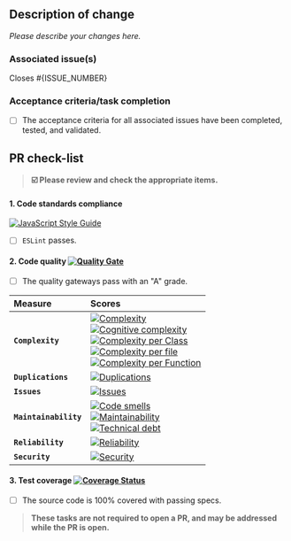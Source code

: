 ## Description of change

_Please describe your changes here._

### Associated issue(s)

Closes #{ISSUE_NUMBER}

### Acceptance criteria/task completion

* [ ] The acceptance criteria for all associated issues have been completed, tested, and validated.

## PR check-list

> **:ballot_box_with_check: Please review and check the appropriate items.**

#### 1. **Code standards compliance**

[![JavaScript Style Guide](https://cdn.rawgit.com/feross/standard/master/badge.svg)](https://github.com/feross/standard)

* [ ] `ESLint` passes.

#### 2. **Code quality** [![Quality Gate][sonar-gate-img]][sonar-gate-url]

* [ ] The quality gateways pass with an "A" grade.

| Measure               | Scores                                                                                                                                                                                                                                                                                                                                                                                                   |
| :-------------------- | :------------------------------------------------------------------------------------------------------------------------------------------------------------------------------------------------------------------------------------------------------------------------------------------------------------------------------------------------------------------------------------------------------- |
| **`Complexity`**      | [![Complexity][sonar-complexity-img]][sonar-complexity-url]<br>[![Cognitive complexity][sonar-cognitive-img]][sonar-cognitive-url]<br>[![Complexity per Class][sonar-complexity-class-img]][sonar-complexity-class-img]<br>[![Complexity per file][sonar-complexity-file-img]][sonar-complexity-file-img] <br>[![Complexity per Function][sonar-complexity-function-img]][sonar-complexity-function-url] |
| **`Duplications`**    | [![Duplications][sonar-duplications-img]][sonar-duplications-url]                                                                                                                                                                                                                                                                                                                                        |
| **`Issues`**          | [![Issues][sonar-issues-img]][sonar-issues-url]                                                                                                                                                                                                                                                                                                                                                          |
| **`Maintainability`** | [![Code smells][sonar-code-smells-img]][sonar-code-smells-url]<br>[![Maintainability][sonar-maintainability-img]][sonar-maintainability-url]<br>[![Technical debt][sonar-tech-debt-img]][sonar-tech-debt-url]                                                                                                                                                                                            |
| **`Reliability`**     | [![Reliability][sonar-reliability-img]][sonar-reliability-url]                                                                                                                                                                                                                                                                                                                                           |
| **`Security`**        | [![Security][sonar-security-img]][sonar-security-url]                                                                                                                                                                                                                                                                                                                                                    |

#### 3. **Test coverage** [![Coverage Status][sonar-coverage-img]][sonar-coverage-url]

* [ ] The source code is 100% covered with passing specs.

> **These tasks are not required to open a PR, and may be addressed while the PR is open.**

[coveralls-img]: https://coveralls.io/repos/github/commonality/architecture-decision-records/badge.svg
[coveralls-url]: https://coveralls.io/github/commonality/architecture-decision-records
[sonar-code-smells-img]: http://sonarcloud.io/api/badges/measure?key=democracy-ia-govinfo-link-js&metric=code_smells
[sonar-code-smells-url]: https://sonarcloud.io/component_measures/metric/code_smells/list?id=democracy-ia-govinfo-link-js&metric=code_smells
[sonar-cognitive-img]: http://sonarcloud.io/api/badges/measure?key=democracy-ia-govinfo-link-js&metric=cognitive_complexity
[sonar-cognitive-url]: https://sonarcloud.io/component_measures/metric/cognitive_complexity/list?id=democracy-ia-govinfo-link-js&metric=cognitive_complexity
[sonar-complexity-img]: http://sonarcloud.io/api/badges/measure?key=democracy-ia-govinfo-link-js&metric=complexity
[sonar-complexity-url]: https://sonarcloud.io/component_measures?id=democracy-ia-govinfo-link-js&metric=complexity
[sonar-complexity-function-img]: http://sonarcloud.io/api/badges/measure?key=democracy-ia-govinfo-link-js&metric=function_complexity
[sonar-complexity-function-url]: https://sonarcloud.io/component_measures?id=democracy-ia-govinfo-link-js&metric=function_complexity
[sonar-complexity-file-img]: http://sonarcloud.io/api/badges/measure?key=democracy-ia-govinfo-link-js&metric=file_complexity
[sonar-complexity-file-url]: https://sonarcloud.io/component_measures?id=democracy-ia-govinfo-link-js&metric=file_complexity
[sonar-complexity-class-img]: http://sonarcloud.io/api/badges/measure?key=democracy-ia-govinfo-link-js&metric=class_complexity
[sonar-complexity-class-url]: https://sonarcloud.io/component_measures?id=democracy-ia-govinfo-link-js&metric=class_complexity
[sonar-coverage-img]: http://sonarcloud.io/api/badges/measure?key=democracy-ia-govinfo-link-js&metric=coverage
[sonar-coverage-url]: https://sonarcloud.io/component_measures?id=democracy-ia-govinfo-link-js&metric=coverage
[sonar-duplications-img]: http://sonarcloud.io/api/badges/measure?key=democracy-ia-govinfo-link-js&metric=duplicated_line_density
[sonar-duplications-url]: https://sonarcloud.io/component_measures?id=democracy-ia-govinfo-link-js&metric=duplicated_lines_density
[sonar-gate-img]: http://sonarcloud.io/api/badges/gate?key=democracy-ia-govinfo-link-js
[sonar-gate-url]: https://sonarcloud.io/dashboard?id=democracy-ia-govinfo-link-js
[sonar-issues-img]: http://sonarcloud.io/api/badges/measure?key=democracy-ia-govinfo-link-js&metric=blocker_violations
[sonar-issues-url]: https://sonarcloud.io/component_measures?id=democracy-ia-govinfo-link-js&metric=violations
[sonar-maintainability-img]: http://sonarcloud.io/api/badges/measure?key=democracy-ia-govinfo-link-js&metric=new_maintainability_rating
[sonar-maintainability-url]: https://sonarcloud.io/component_measures?id=democracy-ia-govinfo-link-js&metric=new_maintainability_rating
[sonar-reliability-img]: http://sonarcloud.io/api/badges/measure?key=democracy-ia-govinfo-link-js&metric=new_reliability_rating
[sonar-reliability-url]: https://sonarcloud.io/component_measures?id=democracy-ia-govinfo-link-js&metric=new_reliability_rating
[sonar-security-img]: http://sonarcloud.io/api/badges/measure?key=democracy-ia-govinfo-link-js&metric=vulnerabilities
[sonar-security-url]: https://sonarcloud.io/component_measures?id=democracy-ia-govinfo-link-js&metric=vulnerabilities
[sonar-tech-debt-img]: https://sonarcloud.io/api/badges/measure?key=democracy-ia-govinfo-link-js&metric=sqale_debt_ratio
[sonar-tech-debt-url]: https://sonarcloud.io/component_measures/metric/sqale_index/list?id=democracy-ia-govinfo-link-js&metric=sqale_debt_ratio

